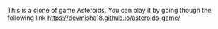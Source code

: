 This is a clone of game Asteroids.
You can play it by going though the following link https://devmisha18.github.io/asteroids-game/
